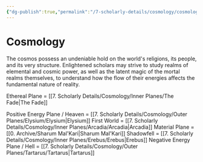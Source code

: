 ```yaml
---
{"dg-publish":true,"permalink":"/7-scholarly-details/cosmology/cosmology/","noteIcon":""}
---
```


# Cosmology

The cosmos possess an undeniable hold on the world's religions, its people, and its very structure. Enlightened scholars may strive to study realms of elemental and cosmic power, as well as the latent magic of the mortal realms themselves, to understand how the flow of their energies affects the fundamental nature of reality. 

Ethereal Plane = [[7. Scholarly Details/Cosmology/Inner Planes/The Fade\|The Fade]] 

Positive Energy Plane / Heaven = [[7. Scholarly Details/Cosmology/Outer Planes/Elysium/Elysium\|Elysium]] 
First World = [[7. Scholarly Details/Cosmology/Inner Planes/Arcadia/Arcadia\|Arcadia]] 
Material Plane = [[0. Archive/Sharum Mal'Kari\|Sharum Mal'Kari]] 
Shadowfell = [[7. Scholarly Details/Cosmology/Inner Planes/Erebus/Erebus\|Erebus]] 
Negative Energy Plane / Hell = [[7. Scholarly Details/Cosmology/Outer Planes/Tartarus/Tartarus\|Tartarus]] 


